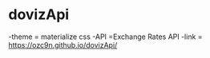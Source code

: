 # dovizApi
-theme = materialize css
-API =Exchange Rates API
-link = https://ozc9n.github.io/dovizApi/
